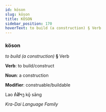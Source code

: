 ```yaml
---
id: köson
slug: köson
title: KÖSON
sidebar_position: 170
hoverText: to build (a construction) § Verb
---
```


### köson

*to build (a construction)* **§** Verb

**Verb**: to build/construct

**Noun**: a construction

**Modifier**: construable/buildable

Lao ກໍ່ສ້າງ kǭ sāng 

*Kra-Dai Language Family*